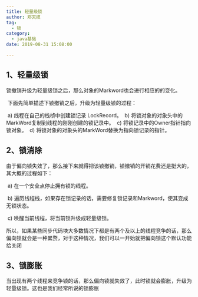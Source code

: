 ```yaml
---
title: 轻量级锁
author: 郑天祺
tag:
  - 锁
category:
  - java基础
date: 2019-08-31 15:08:00

---
```


## 1、轻量级锁

锁撤销升级为轻量级锁之后，那么对象的Markword也会进行相应的的变化。

​    下面先简单描述下锁撤销之后，升级为轻量级锁的过程：

​    a) 线程在自己的栈桢中创建锁记录 LockRecord。
​     b) 将锁对象的对象头中的MarkWord复制到线程的刚刚创建的锁记录中。
​     c) 将锁记录中的Owner指针指向锁对象。
​     d) 将锁对象的对象头的MarkWord替换为指向锁记录的指针。

## 2、锁消除

由于偏向锁失效了，那么接下来就得把该锁撤销，锁撤销的开销花费还是挺大的，其大概的过程如下：

​    a) 在一个安全点停止拥有锁的线程。

​    b) 遍历线程栈，如果存在锁记录的话，需要修复锁记录和Markword，使其变成无锁状态。

​    c) 唤醒当前线程，将当前锁升级成轻量级锁。

 所以，如果某些同步代码块大多数情况下都是有两个及以上的线程竞争的话，那么偏向锁就会是一种累赘，对于这种情况，我们可以一开始就把偏向锁这个默认功能给关闭

## 3、锁膨胀

当出现有两个线程来竞争锁的话，那么偏向锁就失效了，此时锁就会膨胀，升级为轻量级锁。这也是我们经常所说的锁膨胀